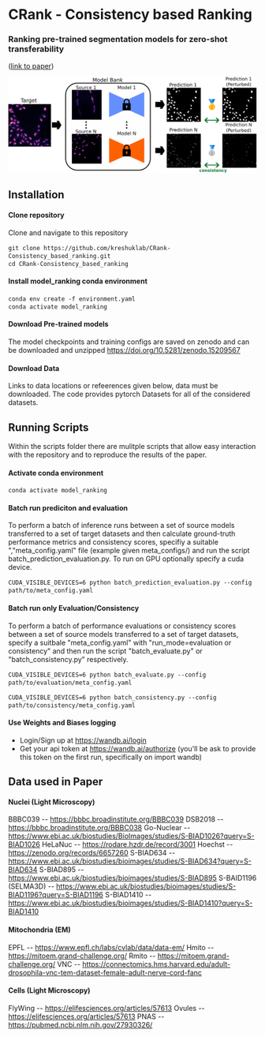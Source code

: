 # CRank - Consistency based Ranking
### Ranking pre-trained segmentation models for zero-shot transferability 
([link to paper](https://arxiv.org/abs/2503.00450))

![Fig1](./figures/MICCAI_intro_figure.svg)


## Installation
#### Clone repository

Clone and navigate to this repository

```
git clone https://github.com/kreshuklab/CRank-Consistency_based_ranking.git
cd CRank-Consistency_based_ranking
```

#### Install model_ranking conda environment

```
conda env create -f environment.yaml
conda activate model_ranking
```

#### Download Pre-trained models

The model checkpoints and training configs are saved on zenodo and can be downloaded and unzipped https://doi.org/10.5281/zenodo.15209567


#### Download Data

Links to data locations or refeerences given below, data must be downloaded. The code provides pytorch Datasets for all of the considered datasets.


## Running Scripts

Within the scripts folder there are mulitple scripts that allow easy interaction with the repository and to reproduce the results of the paper.

#### Activate conda environment

```
conda activate model_ranking
```

#### Batch run prediciton and evaluation
To perform a batch of inference runs between a set of source models transferred to a set of target datasets and then calculate ground-truth performance metrics and consistency scores, specifiy a suitable ","meta_config.yaml" file (example given meta_configs/) and run the script batch_prediction_evaluation.py. To run on GPU optionally specify a cuda device.

```
CUDA_VISIBLE_DEVICES=6 python batch_prediction_evaluation.py --config path/to/meta_config.yaml
```

#### Batch run only Evaluation/Consistency
To perform a batch of performance evaluations or consistency scores between a set of source models transferred to a set of target datasets, specify a suitbale "meta_config.yaml" with "run_mode=evaluation or consistency" and then run the script "batch_evaluate.py" or "batch_consistency.py" respectively.

```
CUDA_VISIBLE_DEVICES=6 python batch_evaluate.py --config path/to/evaluation/meta_config.yaml
```

```
CUDA_VISIBLE_DEVICES=6 python batch_consistency.py --config path/to/consistency/meta_config.yaml
```


#### Use Weights and Biases logging
- Login/Sign up at https://wandb.ai/login
- Get your api token at https://wandb.ai/authorize (you'll be ask to provide this token on the first run, specifically on import wandb)


## Data used in Paper

#### Nuclei (Light Microscopy)
BBBC039 -- https://bbbc.broadinstitute.org/BBBC039 
DSB2018 -- https://bbbc.broadinstitute.org/BBBC038 
Go-Nuclear -- https://www.ebi.ac.uk/biostudies/BioImages/studies/S-BIAD1026?query=S-BIAD1026 
HeLaNuc -- https://rodare.hzdr.de/record/3001 
Hoechst -- https://zenodo.org/records/6657260 
S-BIAD634 -- https://www.ebi.ac.uk/biostudies/bioimages/studies/S-BIAD634?query=S-BIAD634 
S-BIAD895 -- https://www.ebi.ac.uk/biostudies/bioimages/studies/S-BIAD895 
S-BAID1196 (SELMA3D) -- https://www.ebi.ac.uk/biostudies/bioimages/studies/S-BIAD1196?query=S-BIAD1196
S-BIAD1410 -- https://www.ebi.ac.uk/biostudies/bioimages/studies/S-BIAD1410?query=S-BIAD1410

#### Mitochondria (EM)
EPFL -- https://www.epfl.ch/labs/cvlab/data/data-em/ 
Hmito -- https://mitoem.grand-challenge.org/ 
Rmito -- https://mitoem.grand-challenge.org/ 
VNC -- https://connectomics.hms.harvard.edu/adult-drosophila-vnc-tem-dataset-female-adult-nerve-cord-fanc

#### Cells (Light Microscopy)
FlyWing -- https://elifesciences.org/articles/57613
Ovules -- https://elifesciences.org/articles/57613 
PNAS -- https://pubmed.ncbi.nlm.nih.gov/27930326/ 



